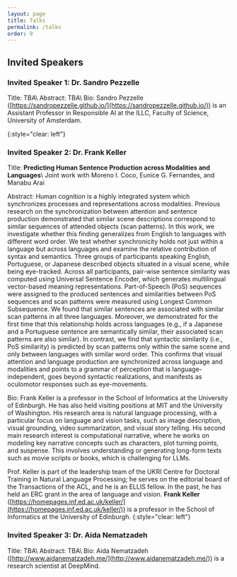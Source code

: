 ```yaml
---
layout: page
title: Talks
permalink: /talks
order: 9
---
```


## Invited Speakers

### Invited Speaker 1: Dr. Sandro Pezzelle
Title: TBA\\
Abstract: TBA\\
Bio: Sandro Pezzelle ([https://sandropezzelle.github.io/](https://sandropezzelle.github.io/)) is an Assistant Professor in Responsible AI at the ILLC, Faculty of Science, University of Amsterdam.

{:style="clear: left"}



<!--![](/assets/img/PW.jpeg){: style="float: left; margin-right: 1em;"}-->
### Invited Speaker 2: Dr. Frank Keller
Title: **Predicting Human Sentence Production across Modalities and Languages**\\
Joint work with Moreno I. Coco, Eunice G. Fernandes, and Manabu Arai

Abstract: Human cognition is a highly integrated system which synchronizes
processes and representations across modalities. Previous research on
the synchronization between attention and sentence production
demonstrated that similar scene descriptions correspond to similar
sequences of attended objects (scan patterns). In this work, we
investigate whether this finding generalizes from English to languages
with different word order. We test whether synchronicity holds not
just within a language but across languages and examine the relative
contribution of syntax and semantics. Three groups of participants
speaking English, Portuguese, or Japanese described objects situated
in a visual scene, while being eye-tracked. Across all participants,
pair-wise sentence similarity was computed using Universal Sentence
Encoder, which generates multilingual vector-based meaning
representations. Part-of-Speech (PoS) sequences were assigned to the
produced sentences and similarities between PoS sequences and scan
patterns were measured using Longest Common Subsequence. We found that
similar sentences are associated with similar scan patterns in all
three languages. Moreover, we demonstrated for the first time that
this relationship holds across languages (e.g., if a Japanese and a
Portuguese sentence are semantically similar, their associated scan
patterns are also similar). In contrast, we find that syntactic
similarity (i.e., PoS similarity) is predicted by scan patterns only
within the same scene and only between languages with similar word
order. This confirms that visual attention and language production are
synchronized across language and modalities and points to a grammar of
perception that is language-independent, goes beyond syntactic
realizations, and manifests as oculomotor responses such as
eye-movements.

Bio: Frank Keller is a professor in the School of Informatics at the
University of Edinburgh. He has also held visiting positions at MIT
and the University of Washington. His research area is natural
language processing, with a particular focus on language and vision
tasks, such as image description, visual grounding, video
summarization, and visual story telling. His second main research
interest is computational narrative, where he works on modeling key
narrative concepts such as characters, plot turning points, and
suspense. This involves understanding or generating long-form texts
such as movie scripts or books, which is challenging for LLMs.

Prof. Keller is part of the leadership team of the UKRI Centre for
Doctoral Training in Natural Language Processing; he serves on the
editorial board of the Transactions of the ACL, and he is an ELLIS
fellow. In the past, he has held an ERC grant in the area of language
and vision.
<b>Frank Keller</b> ([https://homepages.inf.ed.ac.uk/keller/](https://homepages.inf.ed.ac.uk/keller/)) is a professor in the School of Informatics at the University of Edinburgh.
{:style="clear: left"}

### Invited Speaker 3: Dr. Aida Nematzadeh
Title: TBA\\
Abstract: TBA\\
Bio: Aida Nematzadeh ([http://www.aidanematzadeh.me/](http://www.aidanematzadeh.me/)) is a research scientist at DeepMind.

